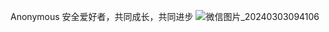 Anonymous
安全爱好者，共同成长，共同进步
![微信图片_20240303094106](https://github.com/hnytgl/plant/assets/26022152/4c6f7178-04ca-49ad-ba20-7f8fcbc11673)
